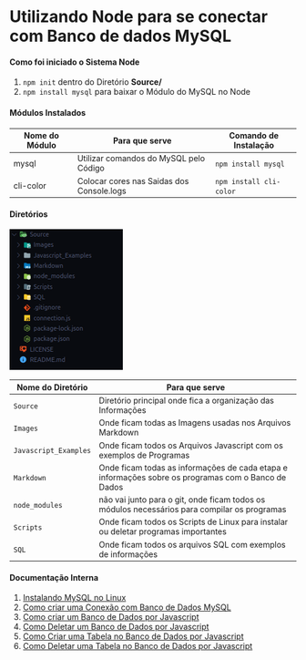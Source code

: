 # Utilizando Node para se conectar com Banco de dados MySQL

#### Como foi iniciado o Sistema Node

1. `npm init` dentro do Diretório **Source/**
2. `npm install mysql` para baixar o Módulo do MySQL no Node

#### Módulos Instalados

Nome do Módulo|Para que serve|Comando de Instalação
|---|---|---|
mysql|Utilizar comandos do MySQL pelo Código|`npm install mysql`
cli-color|Colocar cores nas Saidas dos Console.logs|`npm install cli-color`

#### Diretórios

<img src="Source/Images/directories.png">

Nome do Diretório|Para que serve|
|---|---|
`Source`|Diretório principal onde fica a organização das Informações
`Images`|Onde ficam todas as Imagens usadas nos Arquivos Markdown
`Javascript_Examples`|Onde ficam todos os Arquivos Javascript com os exemplos de Programas
`Markdown`|Onde ficam todas as informações de cada etapa e informações sobre os programas com o Banco de Dados
`node_modules`|não vai junto para o git, onde ficam todos os módulos necessários para compilar os programas
`Scripts`|Onde ficam todos os Scripts de Linux para instalar ou deletar programas importantes
`SQL`|Onde ficam todos os arquivos SQL com exemplos de informações

#### Documentação Interna

1. [Instalando MySQL no Linux](Source/Markdown/mysql_instalation.md)
2. [Como criar uma Conexão com Banco de Dados MySQL](Source/Markdown/node_mysql.md)
3. [Como criar um Banco de Dados por Javascript](Source/Markdown/create_database.md)
4. [Como Deletar um Banco de Dados por Javascript](Source/Markdown/delete_database.md)
5. [Como Criar uma Tabela no Banco de Dados por Javascript](Source/Markdown/create_table.md)
6. [Como Deletar uma Tabela no Banco de Dados por Javascript](Source/Markdown/delete_table.md)